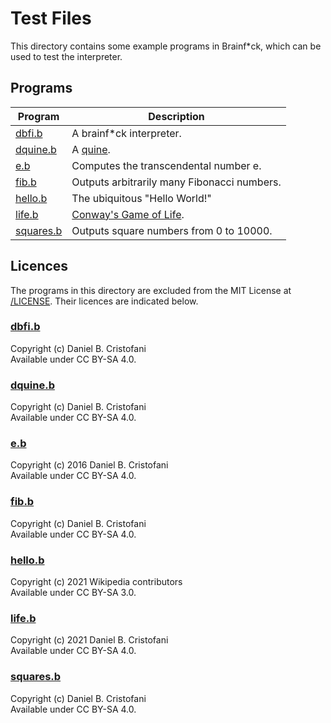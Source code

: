 # Test Files

This directory contains some example programs in Brainf\*ck, which can be used to test the interpreter.

## Programs

| Program                      | Description                                                                     |
| ---------------------------- | ------------------------------------------------------------------------------- |
| [dbfi.b](/test/dbfi.b)       | A brainf\*ck interpreter.                                                       |
| [dquine.b](/test/dquine.b)   | A [quine](<https://en.wikipedia.org/wiki/Quine_(computing)>).                   |
| [e.b](/test/e.b)             | Computes the transcendental number e.                                           |
| [fib.b](/test/fib.b)         | Outputs arbitrarily many Fibonacci numbers.                                     |
| [hello.b](/test/hello.b)     | The ubiquitous "Hello World!"                                                   |
| [life.b](/test/life.b)       | [Conway's Game of Life](https://en.wikipedia.org/wiki/Conway%27s_Game_of_Life). |
| [squares.b](/test/squares.b) | Outputs square numbers from 0 to 10000.                                         |

## Licences

The programs in this directory are excluded from the MIT License at [/LICENSE](/LICENSE). Their licences are indicated below.

### [dbfi.b](/test/dbfi.b)

Copyright (c) Daniel B. Cristofani  
Available under CC BY-SA 4.0.

### [dquine.b](/test/dquine.b)

Copyright (c) Daniel B. Cristofani  
Available under CC BY-SA 4.0.

### [e.b](/test/e.b)

Copyright (c) 2016 Daniel B. Cristofani  
Available under CC BY-SA 4.0.

### [fib.b](/test/fib.b)

Copyright (c) Daniel B. Cristofani  
Available under CC BY-SA 4.0.

### [hello.b](/test/hello.b)

Copyright (c) 2021 Wikipedia contributors  
Available under CC BY-SA 3.0.

### [life.b](/test/life.b)

Copyright (c) 2021 Daniel B. Cristofani  
Available under CC BY-SA 4.0.

### [squares.b](/test/squares.b)

Copyright (c) Daniel B. Cristofani  
Available under CC BY-SA 4.0.
